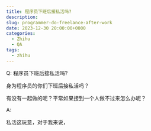 ```yaml
---
title: 程序员下班后接私活吗?
description:
slug: programmer-do-freelance-after-work
date: 2023-12-30 20:00:00+0000
categories:
  - Zhihu
  - QA
tags:
  - zhihu
---
```


Q: 程序员下班后接私活吗?

身为程序员的你们下班后接私活吗？

有没有一起做的呢？平常如果接到一个人做不过来怎么办呢？

A:

私活这玩意，对于我来说，